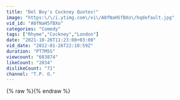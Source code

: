 ```yaml
---
title: "Del Boy's Cockney Quotes!"
image: "https:\/\/i.ytimg.com\/vi\/A0fNaH5fBXo\/hqdefault.jpg"
vid_id: "A0fNaH5fBXo"
categories: "Comedy"
tags: ["Rhyme","Cockney","London"]
date: "2021-10-26T11:23:08+03:00"
vid_date: "2012-01-26T22:10:59Z"
duration: "PT7M5S"
viewcount: "683874"
likeCount: "2034"
dislikeCount: "71"
channel: "T.P. O."
---
```

{% raw %}{% endraw %}
